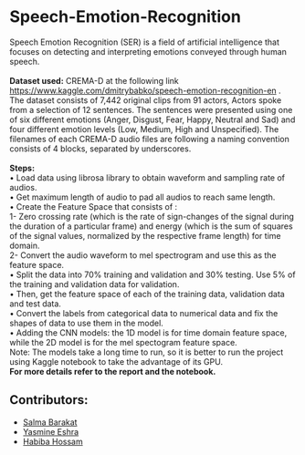 # Speech-Emotion-Recognition
Speech Emotion Recognition (SER) is a field of artificial intelligence that focuses on detecting and interpreting emotions conveyed through human speech. </br></br>
**Dataset used:** CREMA-D at the following link https://www.kaggle.com/dmitrybabko/speech-emotion-recognition-en . The dataset consists of 7,442 original clips from 91 actors, Actors spoke from a selection of 12 sentences. The sentences were presented using one of six different emotions (Anger, Disgust, Fear, Happy, Neutral and Sad) and four different emotion levels (Low, Medium, High and Unspecified). The filenames of each CREMA-D audio files are following a naming convention consists of 4 blocks, separated by underscores.</br></br>
**Steps:**</br>
•	Load data using librosa library to obtain waveform and sampling rate of audios.</br>
•	Get maximum length of audio to pad all audios to reach same length.</br>
• Create the Feature Space that consists of : </br>
    1- Zero crossing rate (which is the rate of sign-changes of the signal during the duration of a particular frame) and energy (which is the sum of squares of the signal values, normalized by the respective frame length) for time domain.<br>
    2- Convert the audio waveform to mel spectrogram and use this as the feature space.</br>
 • Split the data into 70% training and validation and 30% testing. Use 5% of the training and validation data for validation.</br>
 • Then, get the feature space of each of the training data, validation data and test data.</br>
 • Convert the labels from categorical data to numerical data and fix the shapes of data to use them in the model.</br>
 • Adding the CNN models: the 1D model is for time domain feature space, while the 2D model is for the mel spectogram feature space.</br>
 Note: The models take a long time to run, so it is better to run the project using Kaggle notebook to take the advantage of its GPU.</br>
**For more details refer to the report and the notebook.**
 
 
## Contributors:
 - [Salma Barakat](https://github.com/salma-barakat)
 - [Yasmine Eshra](https://github.com/yasmin-ashraf-eshra)
 - [Habiba Hossam](https://github.com/habiba-hossam)
  
